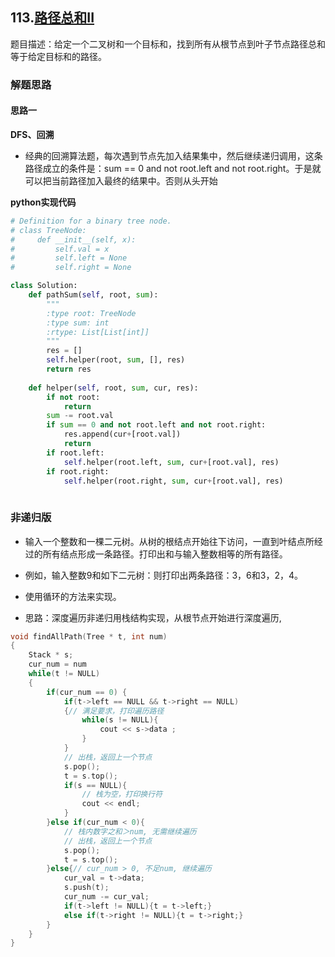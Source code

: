 ## 113.[路径总和II](https://leetcode-cn.com/problems/path-sum-ii/description/)

题目描述：给定一个二叉树和一个目标和，找到所有从根节点到叶子节点路径总和等于给定目标和的路径。

### 解题思路
#### 思路一
**DFS、回溯**
- 经典的回溯算法题，每次遇到节点先加入结果集中，然后继续递归调用，这条路径成立的条件是：sum == 0 and not root.left and not root.right。于是就可以把当前路径加入最终的结果中。否则从头开始

**python实现代码**
```python
# Definition for a binary tree node.
# class TreeNode:
#     def __init__(self, x):
#         self.val = x
#         self.left = None
#         self.right = None

class Solution:
    def pathSum(self, root, sum):
        """
        :type root: TreeNode
        :type sum: int
        :rtype: List[List[int]]
        """
        res = []
        self.helper(root, sum, [], res)
        return res
        
    def helper(self, root, sum, cur, res):
        if not root:
            return 
        sum -= root.val
        if sum == 0 and not root.left and not root.right:
            res.append(cur+[root.val])
            return 
        if root.left:
            self.helper(root.left, sum, cur+[root.val], res)
        if root.right:
            self.helper(root.right, sum, cur+[root.val], res)
        

```

### 非递归版

- 输入一个整数和一棵二元树。从树的根结点开始往下访问，一直到叶结点所经过的所有结点形成一条路径。打印出和与输入整数相等的所有路径。
-  例如，输入整数9和如下二元树：则打印出两条路径：3，6和3，2，4。
-  使用循环的方法来实现。

- 思路：深度遍历非递归用栈结构实现，从根节点开始进行深度遍历, 

```c++
void findAllPath(Tree * t, int num)
{
    Stack * s;
    cur_num = num
    while(t != NULL)
    {
        if(cur_num == 0) {
            if(t->left == NULL && t->right == NULL)
            {// 满足要求，打印遍历路径
                while(s != NULL){
                    cout << s->data ;
                }
            }
            // 出栈，返回上一个节点
            s.pop();
            t = s.top();
            if(s == NULL){
                // 栈为空，打印换行符
                cout << endl;
            }
        }else if(cur_num < 0){
            // 栈内数字之和＞num, 无需继续遍历
            // 出栈，返回上一个节点
            s.pop();
            t = s.top();
        }else{// cur_num > 0, 不足num, 继续遍历
            cur_val = t->data;
            s.push(t);
            cur_num -= cur_val;
            if(t->left != NULL){t = t->left;}
            else if(t->right != NULL){t = t->right;}
        }
    }
}
```


